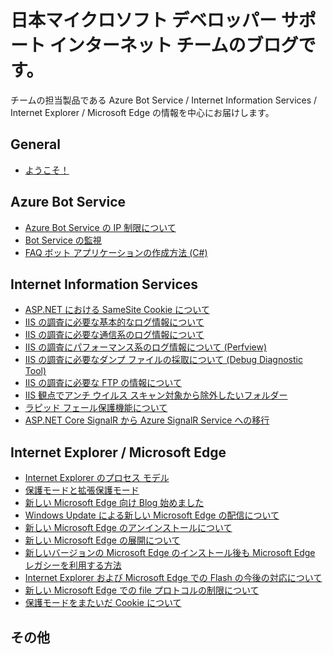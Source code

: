 # 日本マイクロソフト デベロッパー サポート インターネット チームのブログです。

チームの担当製品である Azure Bot Service / Internet Information Services / Internet Explorer / Microsoft Edge の情報を中心にお届けします。

## General
- [ようこそ！](./articles/general/welcome.md)

## Azure Bot Service
- [Azure Bot Service の IP 制限について](./articles/azure-bot-service/ip-limitation.md)
- [Bot Service の監視](./articles/azure-bot-service/bot-monitoring.md)
- [FAQ ボット アプリケーションの作成方法 (C#)](./articles/azure-bot-service/how-to-create-faq-bot.md)

## Internet Information Services
- [ASP.NET における SameSite Cookie について](./articles/web-apps/aspdotnet-samesitecookie.md)
- [IIS の調査に必要な基本的なログ情報について](./articles/web-apps/LogCollection1.md)
- [IIS の調査に必要な通信系のログ情報について](./articles/web-apps/LogCollection2.md)
- [IIS の調査にパフォーマンス系のログ情報について (Perfview)](./articles/web-apps/LogCollection3.md)
- [IIS の調査に必要なダンプ ファイルの採取について (Debug Diagnostic Tool)](./articles/web-apps/LogCollection4.md)
- [IIS の調査に必要な FTP の情報について](./articles/web-apps/LogCollection5.md)
- [IIS 観点でアンチ ウイルス スキャン対象から除外したいフォルダー](./articles/web-apps/iis-exclude-antivirus-scanning.md)
- [ラピッド フェール保護機能について](./articles/web-apps/Rapid-Fail-Protection.md)
- [ASP.NET Core SignalR から Azure SignalR Service への移行](./articles/web-apps/MigrationAzureSignalR.md)

## Internet Explorer / Microsoft Edge
- [Internet Explorer のプロセス モデル](./articles/internet-explorer-microsoft-edge/process-model.md)
- [保護モードと拡張保護モード](./articles/internet-explorer-microsoft-edge/protected-mode.md)
- [新しい Microsoft Edge 向け Blog 始めました](./articles/internet-explorer-microsoft-edge/new-microsoft-edge.md)
- [Windows Update による新しい Microsoft Edge の配信について](./articles/internet-explorer-microsoft-edge/New-Edge-via-WU.md)
- [新しい Microsoft Edge のアンインストールについて](./articles/internet-explorer-microsoft-edge/how-to-uninstall-edge.md)
- [新しい Microsoft Edge の展開について](./articles/internet-explorer-microsoft-edge/Deploy-Edge.md)
- [新しいバージョンの Microsoft Edge のインストール後も Microsoft Edge レガシーを利用する方法](./articles/internet-explorer-microsoft-edge/side-by-side.md)
- [Internet Explorer および Microsoft Edge での Flash の今後の対応について](./articles/internet-explorer-microsoft-edge/flash.md)
- [新しい Microsoft Edge での file プロトコルの制限について](./articles/internet-explorer-microsoft-edge/FileProtocol.md)
- [保護モードをまたいだ Cookie について](./articles/internet-explorer-microsoft-edge/cross-protected-mode-cookie.md)

## その他
<!--
- [その他]
-->
